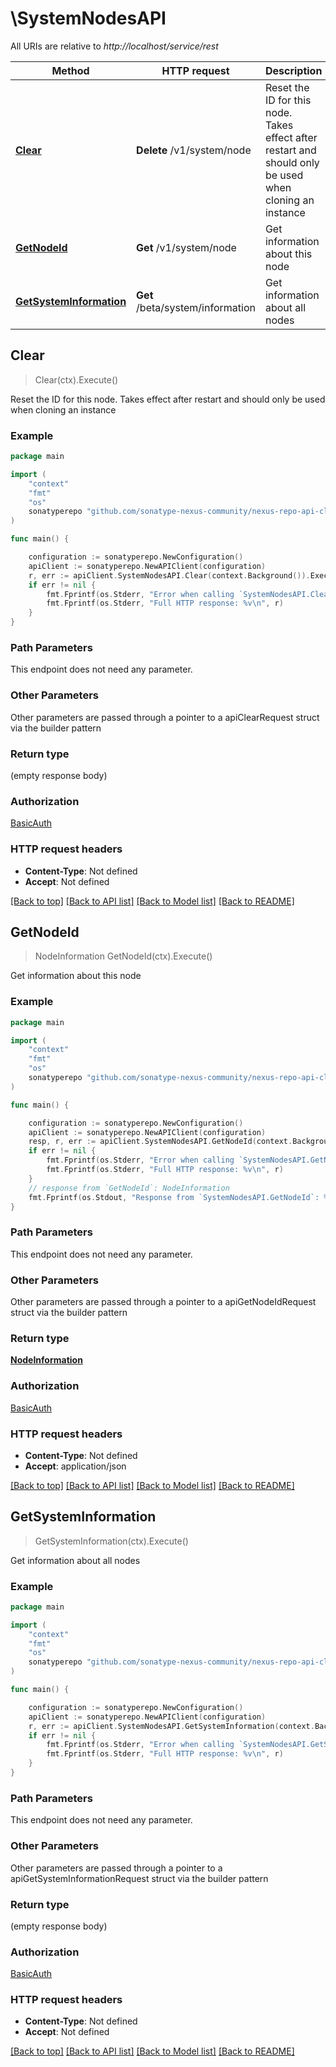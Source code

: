 # \SystemNodesAPI

All URIs are relative to *http://localhost/service/rest*

Method | HTTP request | Description
------------- | ------------- | -------------
[**Clear**](SystemNodesAPI.md#Clear) | **Delete** /v1/system/node | Reset the ID for this node. Takes effect after restart and should only be used when cloning an instance
[**GetNodeId**](SystemNodesAPI.md#GetNodeId) | **Get** /v1/system/node | Get information about this node
[**GetSystemInformation**](SystemNodesAPI.md#GetSystemInformation) | **Get** /beta/system/information | Get information about all nodes



## Clear

> Clear(ctx).Execute()

Reset the ID for this node. Takes effect after restart and should only be used when cloning an instance

### Example

```go
package main

import (
	"context"
	"fmt"
	"os"
	sonatyperepo "github.com/sonatype-nexus-community/nexus-repo-api-client-go/v3"
)

func main() {

	configuration := sonatyperepo.NewConfiguration()
	apiClient := sonatyperepo.NewAPIClient(configuration)
	r, err := apiClient.SystemNodesAPI.Clear(context.Background()).Execute()
	if err != nil {
		fmt.Fprintf(os.Stderr, "Error when calling `SystemNodesAPI.Clear``: %v\n", err)
		fmt.Fprintf(os.Stderr, "Full HTTP response: %v\n", r)
	}
}
```

### Path Parameters

This endpoint does not need any parameter.

### Other Parameters

Other parameters are passed through a pointer to a apiClearRequest struct via the builder pattern


### Return type

 (empty response body)

### Authorization

[BasicAuth](../README.md#BasicAuth)

### HTTP request headers

- **Content-Type**: Not defined
- **Accept**: Not defined

[[Back to top]](#) [[Back to API list]](../README.md#documentation-for-api-endpoints)
[[Back to Model list]](../README.md#documentation-for-models)
[[Back to README]](../README.md)


## GetNodeId

> NodeInformation GetNodeId(ctx).Execute()

Get information about this node

### Example

```go
package main

import (
	"context"
	"fmt"
	"os"
	sonatyperepo "github.com/sonatype-nexus-community/nexus-repo-api-client-go/v3"
)

func main() {

	configuration := sonatyperepo.NewConfiguration()
	apiClient := sonatyperepo.NewAPIClient(configuration)
	resp, r, err := apiClient.SystemNodesAPI.GetNodeId(context.Background()).Execute()
	if err != nil {
		fmt.Fprintf(os.Stderr, "Error when calling `SystemNodesAPI.GetNodeId``: %v\n", err)
		fmt.Fprintf(os.Stderr, "Full HTTP response: %v\n", r)
	}
	// response from `GetNodeId`: NodeInformation
	fmt.Fprintf(os.Stdout, "Response from `SystemNodesAPI.GetNodeId`: %v\n", resp)
}
```

### Path Parameters

This endpoint does not need any parameter.

### Other Parameters

Other parameters are passed through a pointer to a apiGetNodeIdRequest struct via the builder pattern


### Return type

[**NodeInformation**](NodeInformation.md)

### Authorization

[BasicAuth](../README.md#BasicAuth)

### HTTP request headers

- **Content-Type**: Not defined
- **Accept**: application/json

[[Back to top]](#) [[Back to API list]](../README.md#documentation-for-api-endpoints)
[[Back to Model list]](../README.md#documentation-for-models)
[[Back to README]](../README.md)


## GetSystemInformation

> GetSystemInformation(ctx).Execute()

Get information about all nodes

### Example

```go
package main

import (
	"context"
	"fmt"
	"os"
	sonatyperepo "github.com/sonatype-nexus-community/nexus-repo-api-client-go/v3"
)

func main() {

	configuration := sonatyperepo.NewConfiguration()
	apiClient := sonatyperepo.NewAPIClient(configuration)
	r, err := apiClient.SystemNodesAPI.GetSystemInformation(context.Background()).Execute()
	if err != nil {
		fmt.Fprintf(os.Stderr, "Error when calling `SystemNodesAPI.GetSystemInformation``: %v\n", err)
		fmt.Fprintf(os.Stderr, "Full HTTP response: %v\n", r)
	}
}
```

### Path Parameters

This endpoint does not need any parameter.

### Other Parameters

Other parameters are passed through a pointer to a apiGetSystemInformationRequest struct via the builder pattern


### Return type

 (empty response body)

### Authorization

[BasicAuth](../README.md#BasicAuth)

### HTTP request headers

- **Content-Type**: Not defined
- **Accept**: Not defined

[[Back to top]](#) [[Back to API list]](../README.md#documentation-for-api-endpoints)
[[Back to Model list]](../README.md#documentation-for-models)
[[Back to README]](../README.md)

